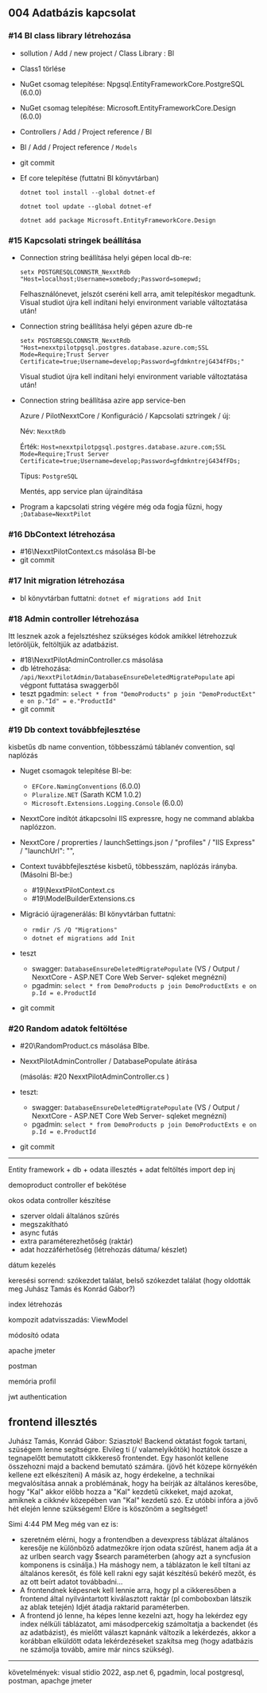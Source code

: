 
## 004 Adatbázis kapcsolat

### #14 Bl class library létrehozása
- sollution / Add / new project / Class Library : Bl
- Class1 törlése


- NuGet csomag telepítése: Npgsql.EntityFrameworkCore.PostgreSQL (6.0.0)
- NuGet csomag telepítése: Microsoft.EntityFrameworkCore.Design (6.0.0)

- Controllers / Add / Project reference / Bl
- Bl / Add / Project reference / ```Models```

- git commit

- Ef core telepítése (futtatni Bl könyvtárban)
    
    ```dotnet tool install --global dotnet-ef```

    ```dotnet tool update --global dotnet-ef```

    ```dotnet add package Microsoft.EntityFrameworkCore.Design```

### #15 Kapcsolati stringek beállítása
- Connection string beállítása helyi gépen local db-re: 
    
    ```setx POSTGRESQLCONNSTR_NexxtRdb "Host=localhost;Username=somebody;Password=somepwd;```
    
    Felhasználónevet, jelszót cseréni kell arra, amit telepítéskor megadtunk. 
    Visual studiot újra kell indítani helyi environment variable változtatása után!
- Connection string beállítása helyi gépen azure db-re 
    
    ```setx POSTGRESQLCONNSTR_NexxtRdb "Host=nexxtpilotpgsql.postgres.database.azure.com;SSL Mode=Require;Trust Server Certificate=true;Username=develop;Password=gfdmkntrejG434fFDs;"```

    Visual studiot újra kell indítani helyi environment variable változtatása után!
- Connection string beállítása azire app service-ben
    
    Azure / PilotNexxtCore / Konfiguráció / Kapcsolati sztringek / új:

    Név: ```NexxtRdb```
    
    Érték: ```Host=nexxtpilotpgsql.postgres.database.azure.com;SSL Mode=Require;Trust Server Certificate=true;Username=develop;Password=gfdmkntrejG434fFDs;```

    Típus: ```PostgreSQL```

    Mentés, app service plan újraindítása

- Program a kapcsolati string végére még oda fogja fűzni, hogy ```;Database=NexxtPilot```

### #16 DbContext létrehozása
- #16\NexxtPilotContext.cs másolása Bl-be
- git commit

### #17 Init migration létrehozása
- bl könyvtárban futtatni: ```dotnet ef migrations add Init```

### #18 Admin controller létrehozása
Itt lesznek azok a fejelsztéshez szükséges kódok amikkel létrehozzuk letöröljük, feltöltjük az adatbázist.
- #18\NexxtPilotAdminController.cs másolása
- db létrehozása: ```/api/NexxtPilotAdmin/DatabaseEnsureDeletedMigratePopulate``` api végpont futtatása swaggerből
- teszt pgadmin: ```select * from "DemoProducts" p join "DemoProductExt" e on p."Id" = e."ProductId"```
- git commit

### #19 Db context továbbfejlesztése
kisbetűs db name convention, többesszámú táblanév convention, sql naplózás
- Nuget csomagok telepítése Bl-be:
    - ```EFCore.NamingConventions``` (6.0.0)
    - ```Pluralize.NET``` (Sarath KCM 1.0.2)
    - ```Microsoft.Extensions.Logging.Console``` (6.0.0)
- NexxtCore indítót átkapcsolni IIS expressre, hogy ne command ablakba naplózzon.
- NexxtCore / proprerties / launchSettings.json / "profiles" / "IIS Express" / "launchUrl": "",
- Context tuvábbfejlesztése kisbetű, többesszám, naplózás irányba. (Másolni Bl-be:)
    - #19\NexxtPilotContext.cs 
    - #19\ModelBuilderExtensions.cs 
- Migráció újragenerálás: Bl könyvtárban futtatni: 
    - ```rmdir /S /Q "Migrations"```
    - ```dotnet ef migrations add Init```
- teszt
    - swagger: ```DatabaseEnsureDeletedMigratePopulate``` (VS / Output / NexxtCore - ASP.NET Core Web Server- sqleket megnézni)
    - pgadmin:  ```select * from DemoProducts p join DemoProductExts e on p.Id = e.ProductId```

- git commit

### #20 Random adatok feltöltése
- #20\RandomProduct.cs másolása Blbe.
- NexxtPilotAdminController / DatabasePopulate átírása 
    
    (másolás: #20 NexxtPilotAdminController.cs )
- teszt:
    - swagger: ```DatabaseEnsureDeletedMigratePopulate``` (VS / Output / NexxtCore - ASP.NET Core Web Server- sqleket megnézni)
    - pgadmin:  ```select * from DemoProducts p join DemoProductExts e on p.Id = e.ProductId```

- git commit



--------------------

Entity framework + db + odata illesztés + adat feltöltés 
import
dep inj

demoproduct controller ef bekötése


okos odata controller készítése
- szerver oldali általános szűrés
- megszakítható
- async futás
- extra paraméterezhetőség (raktár)
- adat hozzáférhetőség (létrehozás dátuma/ készlet)

dátum kezelés

keresési sorrend: szókezdet találat, belső szókezdet találat (hogy oldották meg Juhász Tamás és Konrád Gábor?)

index létrehozás

kompozit adatvisszadás: ViewModel 

módosító odata


apache jmeter

postman

memória profil

jwt authentication


frontend illesztés
-------------------------------
Juhász Tamás, Konrád Gábor:
Sziasztok! Backend oktatást fogok tartani, szüségem lenne segítségre.
Elvileg ti (/ valamelyikőtök) hoztátok össze a tegnapelőtt bemutatott cikkkereső frontendet. Egy hasonlót kellene összehozni majd a backend bemutató számára. (jövő hét közepe környékén kellene ezt elkészíteni)
A másik az, hogy érdekelne, a technikai megvalósítása annak a problémának, hogy ha beírják az általános keresőbe, hogy "Kal" akkor előbb hozza a "Kal" kezdetű cikkeket, majd azokat, amiknek a cikknév közepében van "Kal" kezdetű szó. Ez utóbbi infóra a jövő hét elején lenne szükségem!
Előre is köszönöm a segítséget!

Simi  4:44 PM
Meg még van ez is:
- szeretném elérni, hogy a frontendben a devexpress táblázat általános keresője ne különböző adatmezőkre írjon odata szűrést, hanem adja át a az urlben search vagy $search paraméterben (ahogy azt a syncfusion komponens is csinálja.) Ha máshogy nem, a táblázaton le kell tiltani az általános keresőt, és fölé kell rakni egy saját készítésű bekérő mezőt, és az ott beírt adatot továbbadni...
- A frontendnek képesnek kell lennie arra, hogy pl a cikkeresőben a frontend által nyilvántartott kiválasztott raktár (pl comboboxban látszik az ablak tetején) Idjét átadja raktarid paraméterben.
- A frontend jó lenne, ha képes lenne kezelni azt, hogy ha lekérdez egy index nélküli táblázatot, ami másodpercekig számoltatja a backendet (és az adatbázist), és mielőtt választ kapnánk változik a lekérdezés, akkor a korábban elküldött odata lekérdezéseket szakítsa meg (hogy adatbázis ne számolja tovább, amire már nincs szükség).

----------
követelmények:
visual stidio 2022, asp.net 6, pgadmin, local postgresql, postman, apachge jmeter
